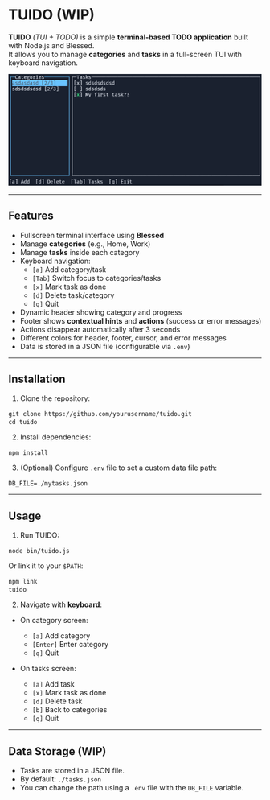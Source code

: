 # TUIDO (WIP)

**TUIDO** _(TUI + TODO)_ is a simple **terminal-based TODO application** built with Node.js and Blessed.  
It allows you to manage **categories** and **tasks** in a full-screen TUI with keyboard navigation.

![preview](preview.png)

---

## Features

- Fullscreen terminal interface using **Blessed**
- Manage **categories** (e.g., Home, Work)
- Manage **tasks** inside each category
- Keyboard navigation:
  - `[a]` Add category/task
  - `[Tab]` Switch focus to categories/tasks
  - `[x]` Mark task as done
  - `[d]` Delete task/category
  - `[q]` Quit
- Dynamic header showing category and progress
- Footer shows **contextual hints** and **actions** (success or error messages)
- Actions disappear automatically after 3 seconds
- Different colors for header, footer, cursor, and error messages
- Data is stored in a JSON file (configurable via `.env`)

---

## Installation

1. Clone the repository:

```
git clone https://github.com/yourusername/tuido.git
cd tuido
```

2. Install dependencies:

```
npm install
```

3. (Optional) Configure `.env` file to set a custom data file path:

```
DB_FILE=./mytasks.json
```

---

## Usage

1. Run TUIDO:

```
node bin/tuido.js
```

Or link it to your `$PATH`:

```
npm link
tuido
```

2. Navigate with **keyboard**:

- On category screen:
  - `[a]` Add category
  - `[Enter]` Enter category
  - `[q]` Quit

- On tasks screen:
  - `[a]` Add task
  - `[x]` Mark task as done
  - `[d]` Delete task
  - `[b]` Back to categories
  - `[q]` Quit

---

## Data Storage (WIP)

- Tasks are stored in a JSON file.
- By default: `./tasks.json`
- You can change the path using a `.env` file with the `DB_FILE` variable.
